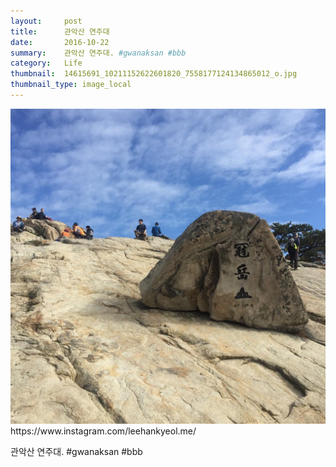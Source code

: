 ```yaml
---
layout:     post
title:      관악산 연주대
date:       2016-10-22
summary:    관악산 연주대. #gwanaksan #bbb
category:   Life
thumbnail:  14615691_10211152622601820_7558177124134865012_o.jpg
thumbnail_type: image_local
---
```


<p class="center-align">
    <img src="/images/14615691_10211152622601820_7558177124134865012_o.jpg"/>
    <span class="caption">https://www.instagram.com/leehankyeol.me/</span>
</p>

관악산 연주대. #gwanaksan #bbb
